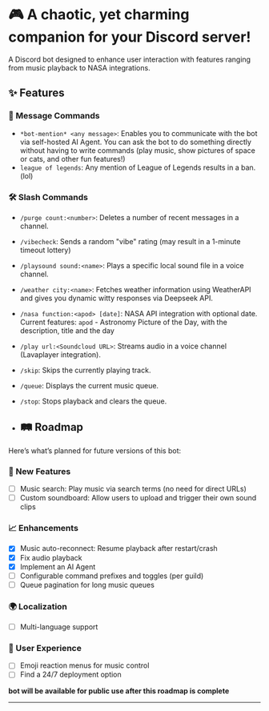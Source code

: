 # 🎮 A chaotic, yet charming companion for your Discord server!

A Discord bot designed to enhance user interaction with features ranging from music playback to NASA integrations.

## ✨ Features

### 💬 Message Commands
- `*bot-mention* <any message>`: Enables you to communicate with the bot via self-hosted AI Agent. You can ask the bot to do something directly without having to write commands (play music, show pictures of space or cats, and other fun features!)
- `league of legends`: Any mention of League of Legends results in a ban. (lol)


### 🛠 Slash Commands
- `/purge count:<number>`: Deletes a number of recent messages in a channel.
- `/vibecheck`: Sends a random "vibe" rating (may result in a 1-minute timeout lottery)
- `/playsound sound:<name>`: Plays a specific local sound file in a voice channel.
- `/weather city:<name>`: Fetches weather information using WeatherAPI and gives you dynamic witty responses via Deepseek API.
- `/nasa function:<apod> [date]`: NASA API integration with optional date. Current features: `apod` - Astronomy Picture of the Day, with the description, title and the day
- `/play url:<Soundcloud URL>`: Streams audio in a voice channel (Lavaplayer integration).
- `/skip`: Skips the currently playing track.
- `/queue`: Displays the current music queue.
- `/stop`: Stops playback and clears the queue.

- ## 🛤️ Roadmap

Here’s what’s planned for future versions of this bot:

### 🎉 New Features
- [ ] Music search: Play music via search terms (no need for direct URLs)
- [ ] Custom soundboard: Allow users to upload and trigger their own sound clips

### 📈 Enhancements
- [x] Music auto-reconnect: Resume playback after restart/crash
- [x] Fix audio playback
- [x] Implement an AI Agent
- [ ] Configurable command prefixes and toggles (per guild)
- [ ] Queue pagination for long music queues

### 🌍 Localization
- [ ] Multi-language support

### 👤 User Experience
- [ ] Emoji reaction menus for music control
- [ ] Find a 24/7 deployment option

**bot will be available for public use after this roadmap is complete**

---
